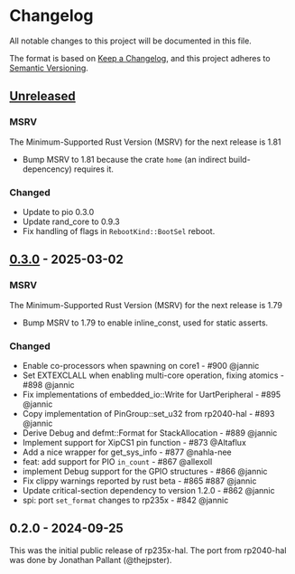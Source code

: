 # Changelog

All notable changes to this project will be documented in this file.

The format is based on [Keep a Changelog](https://keepachangelog.com/en/1.0.0/),
and this project adheres to [Semantic Versioning](https://semver.org/spec/v2.0.0.html).

## [Unreleased]

### MSRV

The Minimum-Supported Rust Version (MSRV) for the next release is 1.81

- Bump MSRV to 1.81 because the crate `home` (an indirect build-depencency) requires it.

### Changed

- Update to pio 0.3.0
- Update rand\_core to 0.9.3
- Fix handling of flags in `RebootKind::BootSel` reboot.

## [0.3.0] - 2025-03-02

### MSRV

The Minimum-Supported Rust Version (MSRV) for the next release is 1.79

- Bump MSRV to 1.79 to enable inline\_const, used for static asserts.

### Changed

- Enable co-processors when spawning on core1 - #900 @jannic
- Set EXTEXCLALL when enabling multi-core operation, fixing atomics - #898 @jannic
- Fix implementations of embedded\_io::Write for UartPeripheral - #895 @jannic
- Copy implementation of PinGroup::set\_u32 from rp2040-hal - #893 @jannic
- Derive Debug and defmt::Format for StackAllocation - #889 @jannic
- Implement support for XipCS1 pin function - #873 @Altaflux
- Add a nice wrapper for get\_sys\_info - #877 @nahla-nee
- feat: add support for PIO `in_count` - #867 @allexoll
- implement Debug support for the GPIO structures - #866 @jannic
- Fix clippy warnings reported by rust beta - #865 #887 @jannic
- Update critical-section dependency to version 1.2.0 - #862 @jannic
- spi: port `set_format` changes to rp235x - #842 @jannic

## 0.2.0 - 2024-09-25

This was the initial public release of rp235x-hal. The port from
rp2040-hal was done by Jonathan Pallant (@thejpster).

[Unreleased]: https://github.com/rp-rs/rp-hal/compare/rp235x-hal-0.3.0...HEAD
[0.3.0]: https://github.com/rp-rs/rp-hal/compare/rp235x-hal-0.2.0...rp235x-hal-0.3.0
